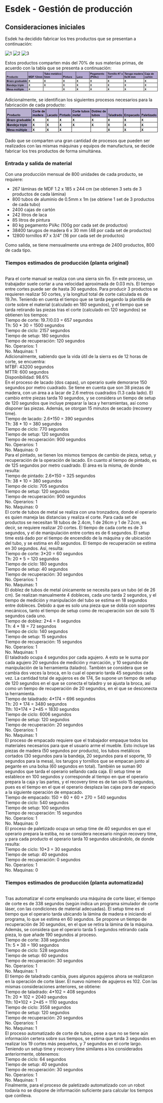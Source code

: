 # Esdek - Gestión de producción

## Consideraciones iniciales

Esdek ha decidido fabricar los tres productos que se presentan a continuación:

![1](BrazoGraduable.png)
![2](BandejaTriple.png)
![3](MesaMultiple.png)

Estos productos comparten más del 70% de sus materias primas, de acuerdo con la tabla que se presenta a continuación:
![4](TablaMateriales.png)

Adicionalmente, se identifican los siguientes procesos necesarios para la fabricación de cada producto:
![5](TablaProcesos.png)

Dado que se comparten una gran cantidad de procesos que pueden ser realizados con las mismas máquinas y equipos de manufactura, se decide fabricar los tres productos de forma simultánea.

### Entrada y salida de material

Con una producción mensual de 800 unidades de cada producto, se requiere:
- 267 láminas de MDF 1.2 x 185 x 244 cm (se obtienen 3 sets de 3 productos de cada lámina)
- 800 tubos de aluminio de 0.5mm x 1m (se obtiene 1 set de 3 productos de cada tubo)
- 2400 cajas de cartón
- 242 litros de laca
- 85 litros de pintura
- 80 kg pegamento PVAc (100g por cada set de productos)
- 38400 tarugos de madera 6 x 30 mm (48 por cada set de productos)
- 12800 tornillos #7 x 3/4" (16 por cada set de productos)

Como salida, se tiene mensualmente una entrega de 2400 productos, 800 de cada tipo.

### Tiempos estimados de producción (planta original)

<br>
Para el corte manual se realiza con una sierra sin fin. En este proceso, un trabajador suele cortar a una velocidad aproximada de 0.03 m/s. El tiempo entre cortes puede ser de hasta 30 segundos. Para producir 3 productos se requieren realizar 50 cortes, y la longitud total de corte calculada es de 19.7m. Teniendo en cuenta el tiempo que se tarda pegando la plantilla de corte sobre el material (calculado en 180 segundos), y el tiempo que se tarda retirando las piezas tras el corte (calculado en 120 segundos) se obtienen los tiempos:
<br> Tiempo de corte: 19.7/0.03 = 657 segundos
<br> Th: 50 * 30 = 1500 segundos
<br> Tiempo de ciclo: 2157 segundos
<br> Tiempo de setup: 180 segundos
<br> Tiempo de recuperación: 120 segundos
<br> No. Operarios: 1
<br> No. Maquinas: 1

<br>
Adicionalmente, sabiendo que la vida útil de la sierra es de 12 horas de corte, se encuentra:
<br> MTBF: 43200 segundos
<br> MTTR: 600 segundos
<br> Disponibilidad: 98.6%

<br>
En el proceso de lacado (dos capas), un operario suele demorarse 150 segundos por metro cuadrado. Se tiene en cuenta que son 38 piezas de madera, con un área a a lacar de 2.6 metros cuadrados (1.3 cada lado). El cambio entre piezas tarda 10 segundos, y se considera un tiempo de setup de 120 segundos que incluye preparar la laca y herramientas, así como disponer las piezas. Además, se otorgan 15 minutos de secado (recovery time).
<br> Tiempo de lacado: 2.6*150 = 390 segundos
<br> Th: 38 * 10 = 380 segundos
<br> Tiempo de ciclo: 770 segundos
<br> Tiempo de setup: 120 segundos
<br> Tiempo de recuperación: 900 segundos
<br> No. Operarios: 1
<br> No. Maquinas: 0

<br>
Para el pintado, se tienen los mismos tiempos de cambio de pieza, setup, y recuperación de la operación de lacado. En cuanto al tiempo de pintado, es de 125 segundos por metro cuadrado. El área es la misma, de donde resulta:
<br> Tiempo de pintado: 2.6*150 = 325 segundos
<br> Th: 38 * 10 = 380 segundos
<br> Tiempo de ciclo: 705 segundos
<br> Tiempo de setup: 120 segundos
<br> Tiempo de recuperación: 900 segundos
<br> No. Operarios: 1
<br> No. Maquinas: 0

<br>
El corte de tubos de metal se realiza con una tronzadora, donde el operario es quien maneja las distancias y realiza el corte. Para cada set de productos se necesitan 18 tubos de 2.4cm, 1 de 26cm y 1 de 7.2cm, es decir, se requiere realizar 20 cortes. El tiempo de cada corte es de 3 segundos, y el de manipulación entre cortes es de 6 segundos. El setup time está dado por el tiempo de encendido de la máquina y de ubicación del tubo, y se estima en 40 segundos. El tiempo de recuperación se estima en 30 segundos. Así, resulta:
<br> Tiempo de corte: 3*20 = 60 segundos
<br> Th: 20 * 5 = 120 segundos
<br> Tiempo de ciclo: 180 segundos
<br> Tiempo de setup: 40 segundos
<br> Tiempo de recuperación: 30 segundos
<br> No. Operarios: 1
<br> No. Maquinas: 1

<br>
El doblez de tubos de metal únicamente se necesita para un tubo (el de 26 cm). Se realizan manualmente 4 dobleces, cada uno tarda 2 segundos, y el tiempo de medición y manipulación del tubo se estima en 18 segundos entre dobleces. Debido a que es solo una pieza que se dobla con soportes mecánicos, tanto el tiempo de setup como de recuperación son de solo 15 segundos cada uno.
<br> Tiempo de doblez: 2*4 = 8 segundos
<br> Th: 4 * 18 = 72 segundos
<br> Tiempo de ciclo: 140 segundos
<br> Tiempo de setup: 15 segundos
<br> Tiempo de recuperación: 15 segundos
<br> No. Operarios: 1
<br> No. Maquinas: 1

<br>
El taladrado ocupa 4 segundos por cada agujero. A esto se le suma por cada agujero 20 segundos de medición y marcación, y 10 segundos de manipulación de la herramienta (taladro). También se considera que se cambia dos veces la broca, en lo cual el operario tarda 45 segundos cada vez. La cantidad total de agujeros es de 174, Se supone un tiempo de setup de 120 segundos en el que se conecta el taladro y se ajusta la broca, así como un tiempo de recuperación de 20 segundos, en el que se desconecta la herramienta.
<br> Tiempo de taladrado: 4*174 = 696 segundos
<br> Th: 20 * 174 = 3480 segundos
<br> Tth: 10*174 + 2*45 = 1830 segundos
<br> Tiempo de ciclo: 6006 segundos
<br> Tiempo de setup: 120 segundos
<br> Tiempo de recuperación: 20 segundos
<br> No. Operarios: 1
<br> No. Maquinas: 1

<br>
El proceso de empacado requiere que el trabajador empaque todos los materiales necesarios para que el usuario arme el mueble. Esto incluye las piezas de madera (50 segundos por producto), los tubos metálicos cortados (30 segundos para la bandeja, 20 segundos para el soporte, 10 segundos para la mesa), los tarugos y tornillos que se empacan junto al pegante en una bolsa (60 segundos en total). También se suman 90 segundos que tarda el operario sellando cada caja. El setup time se establece en 100 segundos y corresponde al tiempo en que el operario prepara la caja y las partes, y el recovery time es de tan solo 15 segundos, pues es el tiempo en el que el operario desplaza las cajas para dar espacio a la siguiente operación de empacado.
<br> Tiempo de empacado: 150 + 60 + 60 + 270 = 540 segundos
<br> Tiempo de ciclo: 540 segundos
<br> Tiempo de setup: 100 segundos
<br> Tiempo de recuperación: 15 segundos
<br> No. Operarios: 1
<br> No. Maquinas: 0

<br>
El proceso de paletizado ocupa un setup time de 40 segundos en que el operario prepara la estiba, no se considera necesario ningún recovery time, y para cada producto el operario tarda 10 segundos ubicándolo, de donde resulta:
<br> Tiempo de ciclo: 10*3 = 30 segundos
<br> Tiempo de setup: 40 segundos
<br> Tiempo de recuperación: 0 segundos
<br> No. Operarios: 1
<br> No. Maquinas: 0

### Tiempos estimados de producción (planta automatizada)

<br>
Tras automatizar el corte empleando una máquina de corte láser, el tiempo de corte es de 338 segundos (según indica un programa simulador de corte láser, con las condiciones de material adecuadas). El setup time es el tiempo que el operario tarda ubicando la lámina de madera e iniciando el programa, lo que se estima en 60 segundos. Se propone un tiempo de recuperación de 30 segundos, en el que se retira la lámina de la máquina. Además, se considera que el operario tarda 5 segundos retirando cada pieza, lo que añade 190 segundos al proceso.
<br> Tiempo de corte: 338 segundos
<br> Th: 5 * 38 = 190 segundos
<br> Tiempo de ciclo: 528 segundos
<br> Tiempo de setup: 60 segundos
<br> Tiempo de recuperación: 30 segundos
<br> No. Operarios: 1
<br> No. Maquinas: 1

<br>
El tiempo de taladrado cambia, pues algunos agujeros ahora se realizaron en la operación de corte láser. El nuevo número de agujeros es 102. Con las mismas consideraciones anteriores, se obtiene:
<br> Tiempo de taladrado: 4*102 = 408 segundos
<br> Th: 20 * 102 = 2040 segundos
<br> Tth: 10*102 + 2*45 = 1110 segundos
<br> Tiempo de ciclo: 3558 segundos
<br> Tiempo de setup: 120 segundos
<br> Tiempo de recuperación: 20 segundos
<br> No. Operarios: 1
<br> No. Maquinas: 1

<br>
El proceso automatizado de corte de tubos, pese a que no se tiene aún información certera sobre sus tiempos, se estima que tarda 3 segundos en realizar los 19 cortes más pequeños, y 7 segundos en el corte largo. Teniendo un setup time y recovery time similares a los considerados anteriormente, obtenemos:
<br> Tiempo de ciclo: 64 segundos
<br> Tiempo de setup: 40 segundos
<br> Tiempo de recuperación: 30 segundos
<br> No. Operarios: 1
<br> No. Maquinas: 1

<br>
Finalmente, para el proceso de paletizado automatizado con un robot todavía no se dispone de información suficiente para  calcular los tiempos que conlleva.